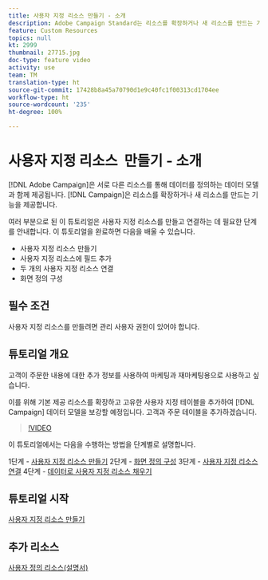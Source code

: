 ```yaml
---
title: 사용자 지정 리소스 만들기 - 소개
description: Adobe Campaign Standard는 리소스를 확장하거나 새 리소스를 만드는 기능을 제공합니다. 여러 부분으로 된 이 튜토리얼은 사용자 지정 리소스를 만들고 연결하는 데 필요한 단계를 안내합니다.
feature: Custom Resources
topics: null
kt: 2999
thumbnail: 27715.jpg
doc-type: feature video
activity: use
team: TM
translation-type: ht
source-git-commit: 17428b8a45a70790d1e9c40fc1f00313cd1704ee
workflow-type: ht
source-wordcount: '235'
ht-degree: 100%

---
```



# 사용자 지정 리소스 &#x200B; 만들기 - 소개

[!DNL Adobe Campaign]은 서로 다른 리소스를 통해 데이터를 정의하는 데이터 모델과 함께 제공됩니다. [!DNL Campaign]은 리소스를 확장하거나 새 리소스를 만드는 기능을 제공합니다.

여러 부분으로 된 이 튜토리얼은 사용자 지정 리소스를 만들고 연결하는 데 필요한 단계를 안내합니다. 이 튜토리얼을 완료하면 다음을 배울 수 있습니다.

* 사용자 지정 리소스 만들기
* 사용자 지정 리소스에 필드 추가
* 두 개의 사용자 지정 리소스 연결
* 화면 정의 구성

## 필수 조건

사용자 지정 리소스를 만들려면 관리 사용자 권한이 있어야 합니다.

## 튜토리얼 개요

고객이 주문한 내용에 대한 추가 정보를 사용하여 마케팅과 재마케팅용으로 사용하고 싶습니다.

이를 위해 기본 제공 리소스를 확장하고 고유한 사용자 지정 테이블을 추가하여 [!DNL Campaign] 데이터 모델을 보강할 예정입니다. 고객과 주문 테이블을 추가하겠습니다.

>[!VIDEO](https://video.tv.adobe.com/v/27715?quality=9)

이 튜토리얼에서는 다음을 수행하는 방법을 단계별로 설명합니다.

1단계 - [사용자 지정 리소스 만들기](./creating-a-custom-resource.md)
2단계 - [화면 정의 구성](./configuring-a-screen-definition-for-a-custom-resource.md)
3단계 - [사용자 지정 리소스 연결](./linking-custom-resources.md)
4단계 - [데이터로 사용자 지정 리소스 채우기](./populate-custom-resources-with-data.md)

## 튜토리얼 시작

[사용자 지정 리소스 만들기](./creating-a-custom-resource.md)

## 추가 리소스

[사용자 정의 리소스(설명서)](https://experienceleague.adobe.com/docs/campaign-standard/using/working-with-apis/global-concepts/custom-resources.html?lang=ko)
